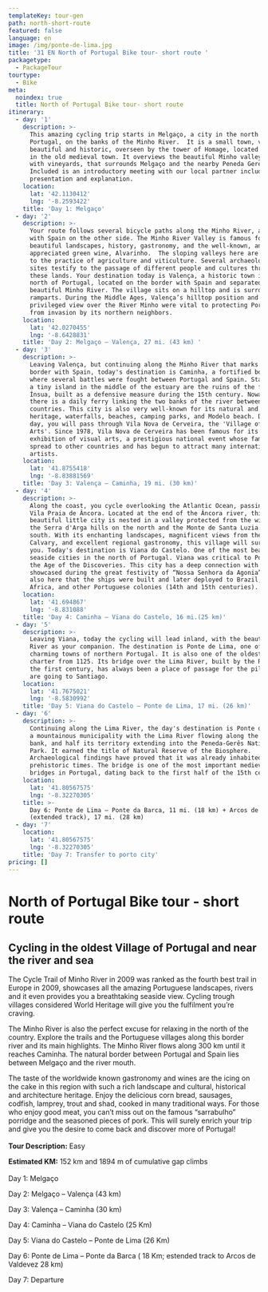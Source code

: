 ```yaml
---
templateKey: tour-gen
path: north-short-route
featured: false
language: en
image: /img/ponte-de-lima.jpg
title: '31 EN North of Portugal Bike tour- short route '
packagetype:
  - PackageTour
tourtype:
  - Bike
meta:
  noindex: true
  title: North of Portugal Bike tour- short route
itinerary:
  - day: '1'
    description: >-
      This amazing cycling trip starts in Melgaço, a city in the north of
      Portugal, on the banks of the Minho River.  It is a small town, very
      beautiful and historic, overseen by the tower of Homage, located high up
      in the old medieval town. It overviews the beautiful Minho valley, filled
      with vineyards, that surrounds Melgaço and the nearby Peneda Geres park.
      Included is an introductory meeting with our local partner including tour
      presentation and explanation.
    location:
      lat: '42.1130412'
      lng: '-8.2593422'
    title: 'Day 1: Melgaço'
  - day: '2'
    description: >-
      Your route follows several bicycle paths along the Minho River, always
      with Spain on the other side. The Minho River Valley is famous for its
      beautiful landscapes, history, gastronomy, and the well-known, and much
      appreciated green wine, Alvarinho.  The sloping valleys here are conducive
      to the practice of agriculture and viticulture. Several archaeological
      sites testify to the passage of different people and cultures through
      these lands. Your destination today is Valença, a historic town in the
      north of Portugal, located on the border with Spain and separated by the
      beautiful Minho River. The village sits on a hilltop and is surrounded by
      ramparts. During the Middle Ages, Valença’s hilltop position and
      privileged view over the River Minho were vital to protecting Portugal
      from invasion by its northern neighbors.
    location:
      lat: '42.0270455'
      lng: '-8.6428831'
    title: 'Day 2: Melgaço – Valença, 27 mi. (43 km) '
  - day: '3'
    description: >-
      Leaving Valença, but continuing along the Minho River that marks the
      border with Spain, today's destination is Caminha, a fortified border town
      where several battles were fought between Portugal and Spain. Standing on
      a tiny island in the middle of the estuary are the ruins of the fort of
      Ínsua, built as a defensive measure during the 15th century. Nowadays
      there is a daily ferry linking the two banks of the river between the
      countries. This city is also very well-known for its natural and green
      heritage, waterfalls, beaches, camping parks, and Modelo beach. During the
      day, you will pass through Vila Nova de Cerveira, the 'Village of the
      Arts'. Since 1978, Vila Nova de Cerveira has been famous for its biennial
      exhibition of visual arts, a prestigious national event whose fame has now
      spread to other countries and has begun to attract many international
      artists.
    location:
      lat: '41.8755418'
      lng: '-8.83881569'
    title: 'Day 3: Valença – Caminha, 19 mi. (30 km)'
  - day: '4'
    description: >-
      Along the coast, you cycle overlooking the Atlantic Ocean, passing through
      Vila Praia de Âncora. Located at the end of the Âncora river, this
      beautiful little city is nested in a valley protected from the winds by
      the Serra d'Arga hills on the north and the Monte de Santa Luzia in the
      south. With its enchanting landscapes, magnificent views from the Mount of
      Calvary, and excellent regional gastronomy, this village will surely amaze
      you. Today's destination is Viana do Castelo. One of the most beautiful
      seaside cities in the north of Portugal. Viana was critical to Portugal in
      the Age of the Discoveries. This city has a deep connection with the sea
      showcased during the great festivity of “Nossa Senhora da Agonia”. It was
      also here that the ships were built and later deployed to Brazil, India,
      Africa, and other Portuguese colonies (14th and 15th centuries).
    location:
      lat: '41.694867'
      lng: '-8.831088'
    title: 'Day 4: Caminha – Viana do Castelo, 16 mi.(25 km)'
  - day: '5'
    description: >-
      Leaving Viana, today the cycling will lead inland, with the beautiful Lima
      River as your companion. The destination is Ponte de Lima, one of the most
      charming towns of northern Portugal. It is also one of the oldest, with a
      charter from 1125. Its bridge over the Lima River, built by the Romans in
      the first century, has always been a place of passage for the pilgrims who
      are going to Santiago.
    location:
      lat: '41.7675021'
      lng: '-8.5830992'
    title: 'Day 5: Viana do Castelo – Ponte de Lima, 17 mi. (26 km)'
  - day: '6'
    description: >-
      Continuing along the Lima River, the day's destination is Ponte da Barca,
      a mountainous municipality with the Lima River flowing along the left
      bank, and half its territory extending into the Peneda-Gerês National
      Park. It earned the title of Natural Reserve of the Biosphere.
      Archaeological findings have proved that it was already inhabited since
      prehistoric times. The bridge is one of the most important medieval
      bridges in Portugal, dating back to the first half of the 15th century.
    location:
      lat: '41.80567575'
      lng: '-8.32270305'
    title: >-
      Day 6: Ponte de Lima – Ponte da Barca, 11 mi. (18 km) + Arcos de Valdevez
      (extended track), 17 mi. (28 km)
  - day: '7'
    location:
      lat: '41.80567575'
      lng: '-8.32270305'
    title: 'Day 7: Transfer to porto city'
pricing: []
---
```

# North of Portugal Bike tour - short route

## Cycling in the oldest Village of Portugal and near the river and sea

The Cycle Trail of Minho River in 2009 was ranked as the fourth best trail in Europe in 2009, showcases all the amazing Portuguese landscapes, rivers and it even provides you a breathtaking seaside view.  Cycling trough villages considered World Heritage will give you the fulfilment you’re craving. 

The Minho River is also the perfect excuse for relaxing in the north of the country. Explore the trails and the Portuguese villages along this border river and its main highlights. The Minho River flows along 300 km until it reaches Caminha. The natural border between Portugal and Spain lies between Melgaço and the river mouth.

The taste of the worldwide known gastronomy and wines are the icing on the cake in this region with such a rich landscape and cultural, historical and architecture heritage. Enjoy the delicious corn bread, sausages, codfish, lamprey, trout and shad, cooked in many traditional ways. For those who enjoy good meat, you can’t miss out on the famous “sarrabulho” porridge and the seasoned pieces of pork. This will surely enrich your trip and give you the desire to come back and discover more of Portugal!
\
\
**Tour Description:** Easy 

**Estimated KM:** 152 km and 1894 m of cumulative gap climbs 
\
\
Day 1: Melgaço

Day 2: Melgaço – Valença (43 km)

Day 3: Valença – Caminha (30 km)

Day 4: Caminha – Viana do Castelo (25 Km)

Day 5: Viana do Castelo – Ponte de Lima (26 Km)

Day 6: Ponte de Lima – Ponte da Barca ( 18 Km; estended track to Arcos de Valdevez 28 km)

Day 7: Departure
